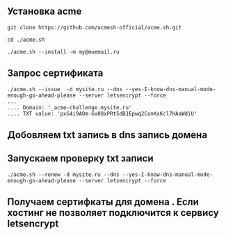 ## Установка acme
```
git clone https://github.com/acmesh-official/acme.sh.git

cd ./acme.sh

./acme.sh --install -m my@muemail.ru

```

## Запрос сертификата 
```
./acme.sh --issue  -d mysite.ru --dns --yes-I-know-dns-manual-mode-enough-go-ahead-please --server letsencrypt --force
...
.... Domain: '_acme-challenge.mysite.ru'
.... TXT value: 'pxG4i9AOm-Gv08xPRt5dBJEpwq2ConKxKcl7HAaWdiU'

```

## Добовляем txt запись в dns запись домена 

## Запускаем проверку txt записи 
```
./acme.sh --renew -d mysite.ru --dns --yes-I-know-dns-manual-mode-enough-go-ahead-please --server letsencrypt --force
```  

## Получаем сертифкаты для домена . Если  хостинг не позволяет подключится к сервису letsencrypt
